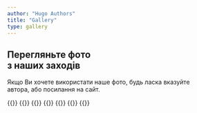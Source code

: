 ```yaml
---
author: "Hugo Authors"
title: "Gallery"
type: gallery
---
```


<div class='text-left mt-8 mx-auto container px-6 text-justify mb-20'>
    <h2 class='uppercase text-5xl text-red-600 font-bold py-4 mb-4'>
        Перегляньте фото <br> з наших заходів
    </h2>
    <p class='text-2xl text-gray-600'>
        Якщо Ви хочете використати наше фото, будь ласка вказуйте <br> автора, або посилання на сайт.
    </p>
</div>


{{<albums>}}
    {{<album-item src="/albums-cover/vechorniza.webp" length="16" caption="16 грудня 2022. Вечорниця 'Калита'" gallerylink="/uk/gallery4">}}
  {{<album-item src="/albums-cover/home_concert.webp" length="13" caption="17 грудня 2022. Квартирник. Автор: Є.Стецька" gallerylink="/uk/gallery3">}}
{{<album-item src="/albums-cover/Xmas.png" length="11" caption="26 грудня 2022. Пісочне шоу 'Снігова Королева'" gallerylink="/uk/gallery5">}}
    {{<album-item src="/albums-cover/hoda_vishivanok.webp" length="29" caption="21 мая 2022.Хода вишиванок" gallerylink="/uk/gallery2">}}
    {{<album-item src="/albums-cover/vistavka.webp" length="18" caption="4-6 листопада 2022. Виставка" gallerylink="/uk/gallery1">}}
{{</albums>}}
